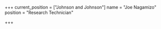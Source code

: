 +++
current_position = ["Johnson and Johnson"]
name = "Joe Nagamizo"
position = "Research Technician"

+++

